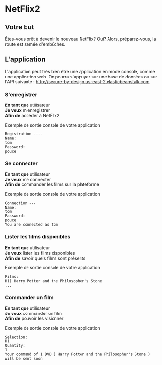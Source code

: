 # NetFlix2

## Votre but

Êtes-vous prêt à devenir le nouveau NetFlix? Oui?
Alors, préparez-vous, la route est semée d'embûches.

## L'application

L'application peut très bien être une application en mode console,
comme une application web.
On pourra s'appuyer sur une base de données ou sur l'API suivante : http://secure-by-design.us-east-2.elasticbeanstalk.com

### S'enregistrer

**En tant que** utilisateur  
**Je veux** m'enregistrer  
**Afin de** accéder à NetFlix2  

Exemple de sortie console de votre application
```
Registration ---- 
Name:
tom
Password:
pouce
```

### Se connecter

**En tant que** utilisateur  
**Je veux** me connecter  
**Afin de** commander les films sur la plateforme  

Exemple de sortie console de votre application
```
Connection ---
Name:
tom
Password:
pouce
You are connected as tom
```

### Lister les films disponibles

**En tant que** utilisateur  
**Je veux** lister les films disponibles  
**Afin de** savoir quels films sont présents  

Exemple de sortie console de votre application
```
Films:
H1)	Harry Potter and the Philosopher's Stone 
...
```

### Commander un film

**En tant que** utilisateur  
**Je veux** commander un film  
**Afin de** pouvoir les visionner  

Exemple de sortie console de votre application
```
Selection: 
H1
Quantity:
1
Your command of 1 DVD ( Harry Potter and the Philosopher's Stone ) will be sent soon
```



